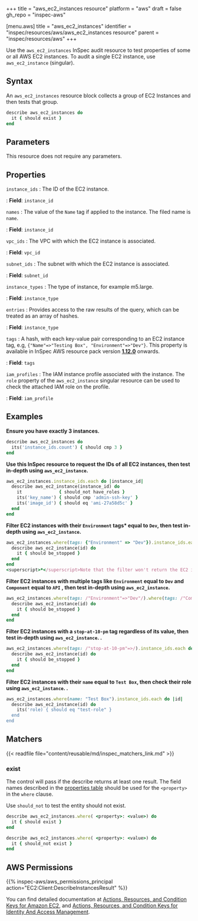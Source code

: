 +++
title = "aws_ec2_instances resource"
platform = "aws"
draft = false
gh_repo = "inspec-aws"

[menu.aws]
title = "aws_ec2_instances"
identifier = "inspec/resources/aws/aws_ec2_instances resource"
parent = "inspec/resources/aws"
+++

Use the `aws_ec2_instances` InSpec audit resource to test properties of some or all AWS EC2 instances. To audit a single EC2 instance, use `aws_ec2_instance` (singular).

## Syntax

An `aws_ec2_instances` resource block collects a group of EC2 Instances and then tests that group.

```ruby
describe aws_ec2_instances do
  it { should exist }
end   
```

## Parameters

This resource does not require any parameters.

## Properties

`instance_ids`
: The ID of the EC2 instance.

: **Field**: `instance_id`

`names`
: The value of the `Name` tag if applied to the instance. The filed name is `name`.

: **Field**: `instance_id`

`vpc_ids`
: The VPC with which the EC2 instance is associated.

: **Field**: `vpc_id`

`subnet_ids`
: The subnet with which the EC2 instance is associated.

: **Field**: `subnet_id`

`instance_types`
: The type of instance, for example m5.large.

: **Field**: `instance_type`

`entries`
: Provides access to the raw results of the query, which can be treated as an array of hashes.

: **Field**: `instance_type`

`tags`
: A hash, with each key-value pair corresponding to an EC2 instance tag, e.g, `{"Name"=>"Testing Box", "Environment"=>"Dev"}`. This property is available in InSpec AWS resource pack version **[1.12.0](https://github.com/inspec/inspec-aws/releases/tag/v1.12.0)** onwards.

: **Field**: `tags`

`iam_profiles`
: The IAM instance profile associated with the instance. The `role` property of the `aws_ec2_instance` singular resource can be used to check the attached IAM role on the profile.

: **Field**: `iam_profile`

## Examples

**Ensure you have exactly 3 instances.**

```ruby
describe aws_ec2_instances do
  its('instance_ids.count') { should cmp 3 }
end
```

**Use this InSpec resource to request the IDs of all EC2 instances, then test in-depth using `aws_ec2_instance`.**

```ruby
aws_ec2_instances.instance_ids.each do |instance_id|
  describe aws_ec2_instance(instance_id) do
    it              { should_not have_roles }
    its('key_name') { should cmp 'admin-ssh-key' }
    its('image_id') { should eq 'ami-27a58d5c' }
  end 
end
```

**Filter EC2 instances with their `Environment` tags<superscript>*</superscript> equal to `Dev`, then test in-depth using `aws_ec2_instance`.**

```ruby
aws_ec2_instances.where(tags: {"Environment" => "Dev"}).instance_ids.each do |id|
  describe aws_ec2_instance(id) do
    it { should be_stopped }
  end
end
<superscript>*</superscript>Note that the filter won't return the EC2 instances with multiple tags. In this case use regex: `/"Environment"=>"Dev"/`    
```

**Filter EC2 instances with multiple tags like `Environment` equal to `Dev` and `Component` equal to `API` , then test in-depth using `aws_ec2_instance`.**

```ruby
aws_ec2_instances.where(tags: /"Environment"=>"Dev"/).where(tags: /"Component"=>"API"/).instance_ids.each do |id|
  describe aws_ec2_instance(id) do
    it { should be_stopped }
  end
end
```

**Filter EC2 instances with a `stop-at-10-pm` tag regardless of its value, then test in-depth using `aws_ec2_instance`.  .**

```ruby
aws_ec2_instances.where(tags: /"stop-at-10-pm"=>/).instance_ids.each do |id|
  describe aws_ec2_instance(id) do
    it { should be_stopped }
  end
end   
```

**Filter EC2 instances with their `name` equal to `Test Box`, then check their role using `aws_ec2_instance`.  .**

```ruby
aws_ec2_instances.where(name: "Test Box").instance_ids.each do |id|
  describe aws_ec2_instance(id) do
    its('role) { should eq "test-role" }
  end
end   
```

## Matchers

{{< readfile file="content/reusable/md/inspec_matchers_link.md" >}}

### exist

The control will pass if the describe returns at least one result.
The field names described in the [properties table](##-properties) should be used for the `<property>` in the `where` clause.

Use `should_not` to test the entity should not exist.

```ruby
describe aws_ec2_instances.where( <property>: <value>) do
  it { should exist }
end
```

```ruby
describe aws_ec2_instances.where( <property>: <value>) do
  it { should_not exist }
end
```

## AWS Permissions

{{% inspec-aws/aws_permissions_principal action="EC2:Client:DescribeInstancesResult" %}}

You can find detailed documentation at [Actions, Resources, and Condition Keys for Amazon EC2](https://docs.aws.amazon.com/IAM/latest/UserGuide/list_amazonec2.html), and [Actions, Resources, and Condition Keys for Identity And Access Management](https://docs.aws.amazon.com/IAM/latest/UserGuide/list_identityandaccessmanagement.html).
